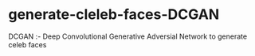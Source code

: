 # generate-cleleb-faces-DCGAN
DCGAN :- Deep Convolutional Generative Adversial Network to generate celeb faces

